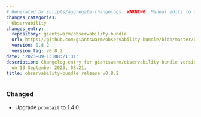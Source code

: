 ```yaml
---
# Generated by scripts/aggregate-changelogs. WARNING: Manual edits to this files will be overwritten.
changes_categories:
- Observability
changes_entry:
  repository: giantswarm/observability-bundle
  url: https://github.com/giantswarm/observability-bundle/blob/master/CHANGELOG.md#082---2023-09-13
  version: 0.8.2
  version_tag: v0.8.2
date: '2023-09-13T08:21:31'
description: Changelog entry for giantswarm/observability-bundle version 0.8.2, published
  on 13 September 2023, 08:21.
title: observability-bundle release v0.8.2
---
```


### Changed
- Upgrade `promtail` to 1.4.0.
